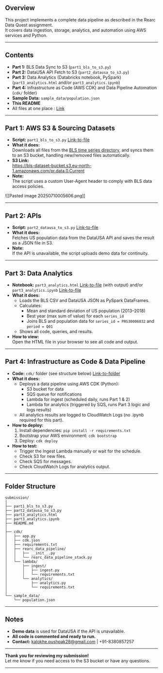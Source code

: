 ## Overview

This project implements a complete data pipeline as described in the Rearc Data Quest assignment.  
It covers data ingestion, storage, analytics, and automation using AWS services and Python.

---

## Contents

- **Part 1:** BLS Data Sync to S3 (`part1_bls_to_s3.py`)
- **Part 2:** DataUSA API Fetch to S3 (`part2_datausa_to_s3.py`)
- **Part 3:** Data Analytics (Databricks notebook, PySpark) (`part3_analytics.html` and/or `part3_analytics.ipynb`)
- **Part 4:** Infrastructure as Code (AWS CDK) and Data Pipeline Automation (`cdk/` folder)
- **Sample Data:** `sample_data/population.json`
- **This README**
- All files at one place : [Link](https://drive.google.com/drive/folders/134x4619Yu0VpE_kexBRqv0e0kJEQZeSN?usp=sharing)

---

## Part 1: AWS S3 & Sourcing Datasets

- **Script:** `part1_bls_to_s3.py` [Link-to-file](https://drive.google.com/file/d/1dshWpz4swT2RZXfEPFEazp7E2SXO-1dl/view?usp=drive_link)
- **What it does:**  
  Downloads all files from the [BLS time series directory](https://download.bls.gov/pub/time.series/pr/), and syncs them to an S3 bucket, handling new/removed files automatically.
- **S3 Link:**  
  https://bls-dataset-bucket.s3.eu-north-1.amazonaws.com/pr.data.0.Current
- **Note:**  
  The script uses a custom User-Agent header to comply with BLS data access policies.

![[Pasted image 20250710005606.png]]

---

## Part 2: APIs

- **Script:** `part2_datausa_to_s3.py` [Link-to-file](https://drive.google.com/file/d/1FIi3aXBvn6Mxb7QIPDi0l-EO7BazSvA2/view?usp=drive_link)
- **What it does:**  
  Fetches US population data from the DataUSA API and saves the result as a JSON file in S3.
- **Note:**  
  If the API is unavailable, the script uploads demo data for continuity.

---

## Part 3: Data Analytics

- **Notebook:** `part3_analytics.html` [Link-to-file](https://drive.google.com/file/d/1JSPAte6Fs-lau7ydF9ih1BYlzBMoRPSx/view?usp=drive_link) (with output) and/or `part3_analytics.ipynb` [Link-to-file](https://drive.google.com/file/d/1IPRmd2Um7zSpTI6GsMNPiWm9TSPBQsbo/view?usp=drive_link)
- **What it does:**  
  - Loads the BLS CSV and DataUSA JSON as PySpark DataFrames.
  - Calculates:
    - Mean and standard deviation of US population (2013–2018)
    - Best year (max sum of value) for each `series_id`
    - Joins BLS and population data for `series_id = PRS30006032` and `period = Q01`
  - Shows all code, queries, and results.
- **How to view:**  
  Open the HTML file in your browser to see all code and output.  

---

## Part 4: Infrastructure as Code & Data Pipeline

- **Code:** `cdk/` folder (see structure below) [Link-to-folder](https://drive.google.com/drive/folders/17QzHbd7aIIwB2EgyxVJNZMMlhw1xeqQR?usp=drive_link)
- **What it does:**  
  - Deploys a data pipeline using AWS CDK (Python):
    - S3 bucket for data
    - SQS queue for notifications
    - Lambda for ingest (scheduled daily, runs Part 1 & 2)
    - Lambda for analytics (triggered by SQS, runs Part 3 logic and logs results)
  - All analytics results are logged to CloudWatch Logs (no .ipynb required for this part).
- **How to deploy:**
  1. Install dependencies: `pip install -r requirements.txt`
  2. Bootstrap your AWS environment: `cdk bootstrap`
  3. Deploy: `cdk deploy`
- **How to test:**
  - Trigger the Ingest Lambda manually or wait for the schedule.
  - Check S3 for new files.
  - Check SQS for messages.
  - Check CloudWatch Logs for analytics output.

---

## Folder Structure

```
submission/
│
├── part1_bls_to_s3.py
├── part2_datausa_to_s3.py
├── part3_analytics.html
├── part3_analytics.ipynb
├── README.md
│
├── cdk/
│   ├── app.py
│   ├── cdk.json
│   ├── requirements.txt
│   ├── rearc_data_pipeline/
│   │   ├── __init__.py
│   │   └── rearc_data_pipeline_stack.py
│   └── lambda/
│       ├── ingest/
│       │   ├── ingest.py
│       │   └── requirements.txt
│       └── analytics/
│           ├── analytics.py
│           └── requirements.txt
│
└── sample_data/
    └── population.json
```

---

## Notes

- **Demo data** is used for DataUSA if the API is unavailable.
- **All code is commented and ready to run.**
- **Contact:** kalokhe.pushpak28@gmail.com | +91-8380857257

---

**Thank you for reviewing my submission!**  
Let me know if you need access to the S3 bucket or have any questions.

---